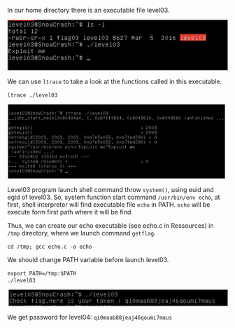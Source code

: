 In our home directory there is an executable file level03.

![](./img/ls_level03.png)

We can use `ltrace` to take a look at the functions called in this executable.

    ltrace ./level03

![](./img/ltrace.png)

Level03 program launch shell command throw `system()`, using euid and egid of level03.
So, system function start command `/usr/bin/env echo`, at first, shell interpreter will find executable file `echo` in PATH.
`echo` will be execute form first path where it will be find.

Thus, we can create our echo executable (see echo.c in Ressources) in `/tmp` directory, where we launch command `getflag`.

    cd /tmp; gcc echo.c -o echo

We should change PATH variable before launch level03.

    export PATH=/tmp:$PATH
    ./level03

![](./img/echo_level03.png)

We get password for level04: `qi0maab88jeaj46qoumi7maus`